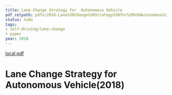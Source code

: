 ```yaml
---
title: Lane Change Strategy for  Autonomous Vehicle
pdf_relpath: pdfs/2018-Lane%20Change%20Strategy%20for%20%20Autonomous%20Vehicle.pdf
status: todo
tags:
- self-driving/lane-change
- paper
year: 2018
---
```


[local pdf](../../../pdfs/2018-Lane%20Change%20Strategy%20for%20%20Autonomous%20Vehicle.pdf)

# Lane Change Strategy for Autonomous Vehicle(2018)
